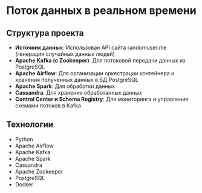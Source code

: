 # Поток данных в реальном времени
## Структура проекта
- **Источник данных**: Использован API сайта randomuser.me (генерация случайных данных людей)
- **Apache Kafka (с Zookeeper)**: Для потоковой передачи данных из PostgreSQL
- **Apache Airflow**: Для организации оркестрации контейнера и хранения полученных данных в БД PostgreSQL
- **Apache Spark**: Для обработки данных
- **Cassandra**: Для хранения обработанных данных
- **Control Center и Schema Registry**: Для мониторинга и управления схемами потоков в Kafka

## Технологии
- Python
- Apache Airflow
- Apache Kafka
- Apache Spark
- Cassandra
- Apache Zookeeper
- PostgreSQL
- Docker

